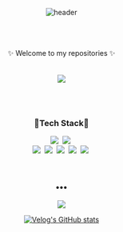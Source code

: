 <div align="center"> 

![header](https://capsule-render.vercel.app/api?type=cylinder&color=000000&height=150&section=header&text=DaePyeong&fontColor=ffffff&fontSize=70&animation=fadeIn&fontAlignY=55&desc=%20&descAlignY=62&descAlign=62)<br>
<br>
<br>
<br>
<p align=center>
 ✨ Welcome to my repositories ✨ <br><br><br>
 <a href="https://hits.seeyoufarm.com"><img src="https://hits.seeyoufarm.com/api/count/incr/badge.svg?url=https%3A%2F%2Fgithub.com%2Fpyeong777&count_bg=%2379C83D&title_bg=%23555555&icon=ghostery.svg&icon_color=%23CDEB07&title=hits&edge_flat=false"/></a>
</p>
<br>
<br>

<h3 align=center>🌱Tech Stack🌱</h3>

<p align=center>
  <img src="https://img.shields.io/badge/-HTML5-orange" />&nbsp
  <img src="https://img.shields.io/badge/-CSS3-blue"/>&nbsp
<br>
  <img src="https://img.shields.io/badge/-JavaScript-yellow"/>&nbsp
  <img src="https://img.shields.io/badge/-TypeScript-blue"/>&nbsp
  <img src="https://img.shields.io/badge/-Node.js-green"/>&nbsp
  <img src="https://img.shields.io/badge/-React-skyblue"/>&nbsp
  <img src="https://img.shields.io/badge/-Next.js-black"/>&nbsp
  <br>
</p>

<br>
<h3 align="center">•••</h3>

<p align="center">
  <a href="https://pyeongdevlog.vercel.app/">
    <img src="https://img.shields.io/badge/Tech%20Blog-000000?style=flat-square&logo=nextdotjs&logoColor=white&link=https://pyeongdevlog.vercel.app/"/>
  </a>
</p>
 
[![Velog's GitHub stats](https://velog-readme-stats.vercel.app/api?name=sdp1123&color=dark)](https://velog.io/@sdp1123)
</div>
